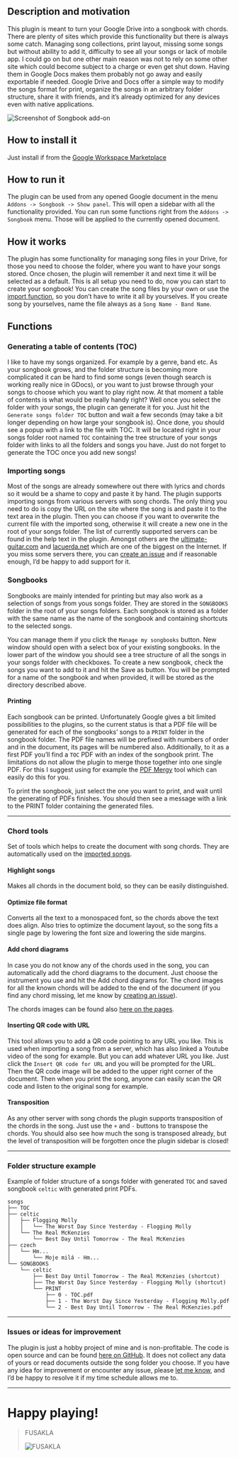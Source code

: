 ## Description and motivation

This plugin is meant to turn your Google Drive into a songbook with chords. There are plenty of sites which provide this
functionality but there is always some catch. Managing song collections, print layout, missing some songs but without
ability to add it, difficulty to see all your songs or lack of mobile app. I could go on but one other main reason was
not to rely on some other site which could become subject to a charge or even get shut down. Having them in Google Docs
makes them probably not go away and easily exportable if needed. Google Drive and Docs offer a simple way to modify the
songs format for print, organize the songs in an arbitrary folder structure, share it with friends, and it’s already
optimized for any devices even with native applications.

![Screenshot of Songbook add-on](/assets/images/screenshot.png)

## How to install it

Just install if from the [Google Workspace Marketplace](https://workspace.google.com/marketplace/app/songbook/591739870688)

## How to run it

The plugin can be used from any opened Google document in the menu `Addons -> Songbook -> Show panel`. This will open a
sidebar with all the functionality provided. You can run some functions right from the `Addons -> Songbook` menu.
Those will be applied to the currently opened document.

## How it works

The plugin has some functionality for managing song files in your Drive, for those you need to choose the folder, where
you want to have your songs stored. Once chosen, the plugin will remember it and next time it will be selected as a
default. This is all setup you need to do, now you can start to create your songbook! You can create the song files by
your own or use the [import function](#importing-songs), so you don’t have to write it all by yourselves. If you create
song by yourselves, name the file always as a `Song Name - Band Name`.

## Functions

### Generating a table of contents (TOC)

I like to have my songs organized. For example by a genre, band etc. As your songbook grows, and the folder structure is
becoming more complicated it can be hard to find some songs (even though search is working really nice in GDocs), or you
want to just browse through your songs to choose which you want to play right now. At that moment a table of contents is
what would be really handy right? Well once you select the folder with your songs, the plugin can generate it for you.
Just hit the `Generate songs folder TOC` button and wait a few seconds (may take a bit longer depending on how large
your songbook is). Once done, you should see a popup with a link to the file with TOC. It will be located right in your
songs folder root named `TOC` containing the tree structure of your songs folder with links to all the folders and songs
you have. Just do not forget to generate the TOC once you add new songs!

### Importing songs

Most of the songs are already somewhere out there with lyrics and chords so it would be a shame to copy and paste it by
hand. The plugin supports importing songs from various servers with song chords. The only thing you need to do is copy
the URL on the site where the song is and paste it to the text area in the plugin. Then you can choose if you want to
overwrite the current file with the imported song, otherwise it will create a new one in the root of your songs folder.
The list of currently supported servers can be found in the help text in the plugin. Amongst others are the
[ultimate-guitar.com](https://ultimate-guitar.com) and [lacuerda.net](https://lacuerda.net/) which are one of the biggest on the Internet.
If you miss some servers there, you can [create an issue](https://github.com/FUSAKLA/gdocs-songbook/issues/new/choose)
and if reasonable enough, I’d be happy to add support for it.

### Songbooks

Songbooks are mainly intended for printing but may also work as a selection of songs from yous songs folder. They are
stored in the `SONGBOOKS` folder in the root of your songs folders. Each songbook is stored as a folder with the same
name as the name of the songbook and containing shortcuts to the selected songs.

You can manage them if you click the `Manage my songbooks` button. New window should open with a select box of your
existing songbooks. In the lower part of the window you should see a tree structure of all the songs in your songs
folder with checkboxes. To create a new songbook, check the songs you want to add to it and hit the Save as button. You
will be prompted for a name of the songbook and when provided, it will be stored as the directory described above.

#### Printing

Each songbook can be printed. Unfortunately Google gives a bit limited possibilities to the plugins, so the current
status is that a PDF file will be generated for each of the songbooks’ songs to a `PRINT` folder in the songbook folder.
The PDF file names will be prefixed with numbers of order and in the document, its pages will be numbered also.
Additionally, to it as a first PDF you’ll find a `TOC` PDF with an index of the songbook print. The limitations do not
allow the plugin to merge those together into one single PDF. For this I suggest using for example
the [PDF Mergy](https://pdfmerge.w69b.com/) tool which can easily do this for you.

To print the songbook, just select the one you want to print, and wait until the generating of PDFs finishes. You should
then see a message with a link to the PRINT folder containing the generated files.


---

### Chord tools

Set of tools which helps to create the document with song chords. They are automatically used on
the [imported songs](#importing-songs).

#### Highlight songs

Makes all chords in the document bold, so they can be easily distinguished.

#### Optimize file format

Converts all the text to a monospaced font, so the chords above the text does align. Also tries to optimize the document
layout, so the song fits a single page by lowering the font size and lowering the side margins.

#### Add chord diagrams

In case you do not know any of the chords used in the song, you can automatically add the chord diagrams to the
document. Just choose the instrument you use and hit the Add chord diagrams for. The chord images for all the known
chords will be added to the end of the document (if you find any chord missing, let me know
by [creating an issue](https://github.com/FUSAKLA/gdocs-songbook/issues/new/choose)).

The chords images can be found also [here on the pages](/assets/chords).

#### Inserting QR code with URL

This tool allows you to add a QR code pointing to any URL you like. This is used when importing a song from a server,
which has also linked a Youtube video of the song for example. But you can add whatever URL you like. Just click the
`Insert QR code for URL` and you will be prompted for the URL. Then the QR code image will be added to the upper right
corner of the document. Then when you print the song, anyone can easily scan the QR code and listen to the original song
for example.

#### Transposition

As any other server with song chords the plugin supports transposition of the chords in the song. Just use the `+`
and `-` buttons to transpose the chords. You should also see how much the song is transposed already, but the level of
transposition will be forgotten once the plugin sidebar is closed!


---

### Folder structure example

Example of folder structure of a songs folder with generated `TOC` and saved songbook `celtic` with generated print
PDFs.

```
songs
├── TOC
├── celtic
│   ├── Flogging Molly
│   │   └── The Worst Day Since Yesterday - Flogging Molly
│   └── The Real McKenzies
│       └── Best Day Until Tomorrow - The Real McKenzies
├── czech
│   └── Hm...
│       └── Moje milá - Hm...
└── SONGBOOKS
    └── celtic
        ├── Best Day Until Tomorrow - The Real McKenzies (shortcut)
        ├── The Worst Day Since Yesterday - Flogging Molly (shortcut)
        └── PRINT
            ├── 0 - TOC.pdf
            ├── 1 - The Worst Day Since Yesterday - Flogging Molly.pdf
            └── 2 - Best Day Until Tomorrow - The Real McKenzies.pdf
```

---

### Issues or ideas for improvement

The plugin is just a hobby project of mine and is non-profitable. The code is open source and can be
found [here on GitHub](https://github.com/FUSAKLA/gdocs-songbook). It does not collect any data of yours or read
documents outside the song folder you choose. If you have any idea for improvement or encounter any issue,
please [let me know](https://github.com/FUSAKLA/gdocs-songbook/issues/new/choose), and I’d be happy to resolve it if my
time schedule allows me to.

---

# Happy playing!

> FUSAKLA
>
> ![FUSAKLA](https://avatars3.githubusercontent.com/u/6112562)
